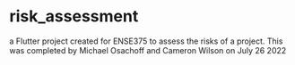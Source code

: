 # risk_assessment
a Flutter project created for ENSE375 to assess the risks of a project.
This was completed by Michael Osachoff and Cameron Wilson on July 26 2022


